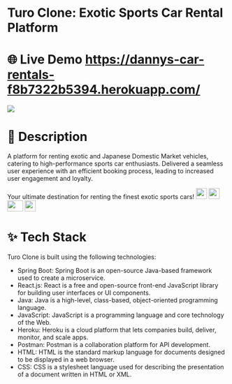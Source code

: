 # Turo Clone: Exotic Sports Car Rental Platform

# 🌐 Live Demo https://dannys-car-rentals-f8b7322b5394.herokuapp.com/

<img src="https://github.com/dannycao1997/TuroClone/blob/b4389f5304a658142703d108a6034da4e13bfbd7/turorental.gif" />

# 📖 Description
A platform for renting exotic and Japanese Domestic Market vehicles, catering to high-performance sports car enthusiasts. Delivered a seamless user experience with an efficient booking process, leading to increased user engagement and loyalty.

Your ultimate destination for renting the finest exotic sports cars! <img src="https://cultofthepartyparrot.com/parrots/hd/githubparrot.gif" width="25" height="25"/> <img src="https://cultofthepartyparrot.com/flags/hd/iranparrot.gif" width="25" height="25"/> <img src="https://cultofthepartyparrot.com/parrots/asyncparrot.gif" width="36" height="25"/> <img src="https://cultofthepartyparrot.com/parrots/hd/60fpsparrot.gif" width="25" height="25"/>

# ✨ Tech Stack
Turo Clone is built using the following technologies:

- Spring Boot: Spring Boot is an open-source Java-based framework used to create a microservice.
- React.js: React is a free and open-source front-end JavaScript library for building user interfaces or UI components.
- Java: Java is a high-level, class-based, object-oriented programming language.
- JavaScript: JavaScript is a programming language and core technology of the Web.
- Heroku: Heroku is a cloud platform that lets companies build, deliver, monitor, and scale apps.
- Postman: Postman is a collaboration platform for API development.
- HTML: HTML is the standard markup language for documents designed to be displayed in a web browser.
- CSS: CSS is a stylesheet language used for describing the presentation of a document written in HTML or XML.

